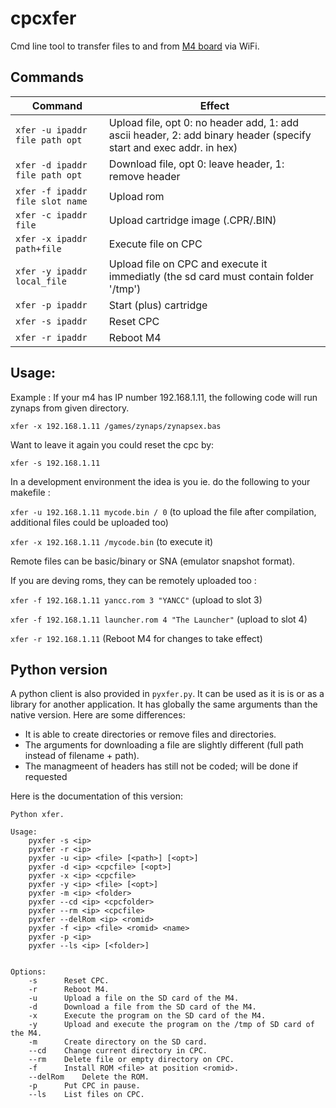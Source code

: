 # cpcxfer

Cmd line tool to transfer files to and from [M4 board](http://www.spinpoint.org/2016/12/31/m4-recap-2016/) via WiFi.

## Commands


| Command  | 	Effect |
|----------|-----------|
| `xfer -u ipaddr file path opt`   | Upload file, opt 0: no header add, 1: add ascii header, 2: add binary header (specify start and exec addr. in hex) |
| `xfer -d ipaddr file path opt`   | Download file, opt 0: leave header, 1: remove header |
| `xfer -f ipaddr file slot name`  | Upload rom |
| `xfer -c ipaddr file`  | Upload cartridge image (.CPR/.BIN) |
| `xfer -x ipaddr path+file` 	 | Execute file on CPC |
| `xfer -y ipaddr local_file`      | Upload file on CPC and execute it immediatly (the sd card must contain folder '/tmp') |
| `xfer -p ipaddr`	         | Start (plus) cartridge |
| `xfer -s ipaddr`	         | Reset CPC |
| `xfer -r ipaddr` 	         | Reboot M4 |


## Usage:

Example : If your m4 has IP number 192.168.1.11, the following code will run zynaps from given directory.

`xfer -x 192.168.1.11 /games/zynaps/zynapsex.bas`

Want to leave it again you could reset the cpc by:

`xfer -s 192.168.1.11`


In a development environment the idea is you ie. do the following to your makefile :

`xfer -u 192.168.1.11 mycode.bin / 0` (to upload the file after compilation, additional files could be uploaded too)

`xfer -x 192.168.1.11 /mycode.bin` (to execute it)

Remote files can be basic/binary or SNA (emulator snapshot format).



If you are deving roms, they can be remotely uploaded too :

`xfer -f 192.168.1.11 yancc.rom 3 "YANCC"` (upload to slot 3)

`xfer -f 192.168.1.11 launcher.rom 4 "The Launcher"` (upload to slot 4)

`xfer -r 192.168.1.11` (Reboot M4 for changes to take effect) 



## Python version

A python client is also provided in `pyxfer.py`. It can be used as it is is or as a library for another application.
It has globally the same arguments than the native version. 
Here are some differences:

 - It is able to create directories or remove files and directories.
 - The arguments for downloading a file are slightly different (full path instead of filename + path).
 - The managmeent of headers has still not be coded; will be done if requested


Here is the documentation of this version:

~~~
Python xfer.

Usage:
    pyxfer -s <ip>
    pyxfer -r <ip>
    pyxfer -u <ip> <file> [<path>] [<opt>]
    pyxfer -d <ip> <cpcfile> [<opt>]
    pyxfer -x <ip> <cpcfile>
    pyxfer -y <ip> <file> [<opt>]
    pyxfer -m <ip> <folder>
    pyxfer --cd <ip> <cpcfolder>
    pyxfer --rm <ip> <cpcfile>
    pyxfer --delRom <ip> <romid>
    pyxfer -f <ip> <file> <romid> <name>
    pyxfer -p <ip>
    pyxfer --ls <ip> [<folder>]


Options:
    -s      Reset CPC.
    -r      Reboot M4.
    -u      Upload a file on the SD card of the M4.
    -d      Download a file from the SD card of the M4.
    -x      Execute the program on the SD card of the M4.
    -y      Upload and execute the program on the /tmp of SD card of the M4.
    -m      Create directory on the SD card.
    --cd    Change current directory in CPC.
    --rm    Delete file or empty directory on CPC.
    -f      Install ROM <file> at position <romid>.
    --delRom    Delete the ROM.
    -p      Put CPC in pause.
    --ls    List files on CPC.
~~~
